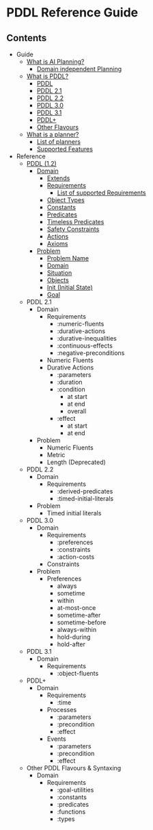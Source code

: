 # PDDL Reference Guide

## Contents
- Guide
    - [What is AI Planning?](./guide/whatisaip)
        - [Domain independent Planning](./guide/whatisaip#Domain%20Independent%20Planning)
    - [What is PDDL?](./guide/whatispddl)
        - [PDDL](./guide/whatispddl#PDDL)
        - [PDDL 2.1](./guide/whatispddl#PDDL%202%2E1)
        - [PDDL 2.2](./guide/whatispddl#PDDL%202%2E2)
        - [PDDL 3.0](./guide/whatispddl#PDDL%203%2E0)
        - [PDDL 3.1](./guide/whatispddl#PDDL%203%2E1)
        - [PDDL+](./guide/whatispddl#PDDL+)
        - [Other Flavours](./guide/whatispddl#Other%20Flavours%20of%20PDDL)
    - [What is a planner?](./guide/whatisplanner)
        - [List of planners](./guide/whatisplanner#List%20of%20Planners)
        - [Supported Features](./guide/whatisplanner#Planner%20Feature%20Support)
- Reference
    - [PDDL (1.2)](/reference/PDDL/main)
        - [Domain](./reference/PDDL/domain)
            - [Extends](./reference/PDDL/domain#Extends)
            - [Requirements](./reference/PDDL/domain#Requirements)
                - [List of supported Requirements](./reference/PDDL/Domain/requirements)
            - [Object Types](./reference/PDDL/domain#Object%20Types)
            - [Constants](./reference/PDDL/domain#Constants)
            - [Predicates](./reference/PDDL/domain#Predicates)
            - [Timeless Predicates](./reference/PDDL/domain#Timeless%20Predicates)
            - [Safety Constraints](./reference/PDDL/domain#Safety%20Constraint)
            - [Actions](./reference/PDDL/domain#Actions)
            - [Axioms](./reference/PDDL/domain#Axioms)
        - [Problem](./reference/PDDL/problem)
            - [Problem Name](./reference/PDDL/problem#Problem%20Name)
            - [Domain](./reference/PDDL/problem#Domain)
            - [Situation](./reference/PDDL/problem#Situation)
            - [Objects](./reference/PDDL/problem#Objects)
            - [Init (Initial State)](./reference/PDDL/problem#Init)
            - [Goal](./reference/PDDL/problem#Goal)
    - PDDL 2.1
        - Domain
            - Requirements
                - :numeric-fluents
                - :durative-actions
                - :durative-inequalities
                - :continuous-effects
                - :negative-preconditions
            - Numeric Fluents
            - Durative Actions
                - :parameters
                - :duration
                - :condition
                    - at start
                    - at end
                    - overall
                - :effect
                    - at start
                    - at end
        - Problem
            - Numeric Fluents
            - Metric
            - Length (Deprecated)
    - PDDL 2.2
        - Domain
            - Requirements
                - :derived-predicates
                - :timed-initial-literals
        - Problem
            - Timed initial literals
    - PDDL 3.0
        - Domain
            - Requirements
                - :preferences
                - :constraints
                - :action-costs
            - Constraints
        - Problem
            - Preferences
                - always
                - sometime
                - within
                - at-most-once
                - sometime-after
                - sometime-before
                - always-within
                - hold-during
                - hold-after
    - PDDL 3.1
        - Domain
            - Requirements
                - :object-fluents
    - PDDL+
        - Domain
            - Requirements
                - :time
            - Processes
                - :parameters
                - :precondition
                - :effect
            - Events
                - :parameters
                - :precondition
                - :effect
    - Other PDDL Flavours & Syntaxing
        - Domain
            - Requirements
                - :goal-utilities
                - :constants
                - :predicates
                - :functions
                - :types